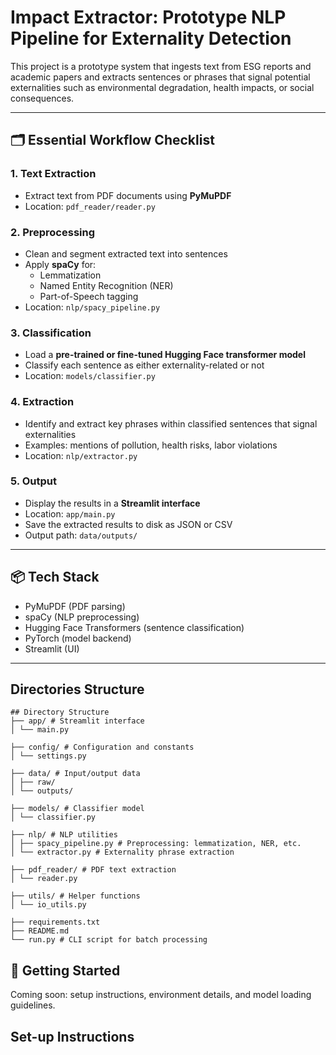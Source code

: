 # Impact Extractor: Prototype NLP Pipeline for Externality Detection

This project is a prototype system that ingests text from ESG reports and academic papers and extracts sentences or phrases that signal potential externalities such as environmental degradation, health impacts, or social consequences.

---

## 🗂 Essential Workflow Checklist

### 1. Text Extraction

- Extract text from PDF documents using **PyMuPDF**
- Location: `pdf_reader/reader.py`

### 2. Preprocessing

- Clean and segment extracted text into sentences
- Apply **spaCy** for:
  - Lemmatization
  - Named Entity Recognition (NER)
  - Part-of-Speech tagging
- Location: `nlp/spacy_pipeline.py`

### 3. Classification

- Load a **pre-trained or fine-tuned Hugging Face transformer model**
- Classify each sentence as either externality-related or not
- Location: `models/classifier.py`

### 4. Extraction

- Identify and extract key phrases within classified sentences that signal externalities
- Examples: mentions of pollution, health risks, labor violations
- Location: `nlp/extractor.py`

### 5. Output

- Display the results in a **Streamlit interface**
- Location: `app/main.py`
- Save the extracted results to disk as JSON or CSV
- Output path: `data/outputs/`

---

## 📦 Tech Stack

- PyMuPDF (PDF parsing)
- spaCy (NLP preprocessing)
- Hugging Face Transformers (sentence classification)
- PyTorch (model backend)
- Streamlit (UI)

---

## Directories Structure

<pre><code>## Directory Structure 
├── app/ # Streamlit interface 
│ └── main.py 

├── config/ # Configuration and constants 
│ └── settings.py 

├── data/ # Input/output data 
│ ├── raw/ 
│ └── outputs/ 

├── models/ # Classifier model 
│ └── classifier.py 

├── nlp/ # NLP utilities 
│ ├── spacy_pipeline.py # Preprocessing: lemmatization, NER, etc. 
│ └── extractor.py # Externality phrase extraction 

├── pdf_reader/ # PDF text extraction 
│ └── reader.py 

├── utils/ # Helper functions 
│ └── io_utils.py 

├── requirements.txt 
├── README.md 
└── run.py # CLI script for batch processing </code></pre>

## 🚀 Getting Started

Coming soon: setup instructions, environment details, and model loading guidelines.

## Set-up Instructions
